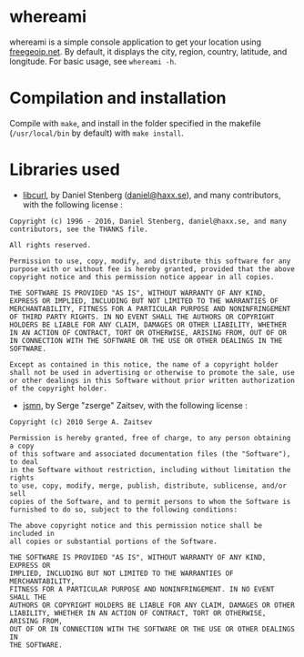 # whereami

whereami is a simple console application to get your location using [freegeoip.net](http://freegeoip.net/). By default, it displays the city, region, country, latitude, and longitude.
For basic usage, see ```whereami -h```.

# Compilation and installation
Compile with ```make```, and install in the folder specified in the makefile (```/usr/local/bin``` by default) with ```make install```.

# Libraries used
- [libcurl](https://github.com/curl/curl), by Daniel Stenberg (daniel@haxx.se), and many contributors, with the following license :
```
Copyright (c) 1996 - 2016, Daniel Stenberg, daniel@haxx.se, and many contributors, see the THANKS file.
    
All rights reserved.

Permission to use, copy, modify, and distribute this software for any purpose with or without fee is hereby granted, provided that the above copyright notice and this permission notice appear in all copies.

THE SOFTWARE IS PROVIDED "AS IS", WITHOUT WARRANTY OF ANY KIND, EXPRESS OR IMPLIED, INCLUDING BUT NOT LIMITED TO THE WARRANTIES OF MERCHANTABILITY, FITNESS FOR A PARTICULAR PURPOSE AND NONINFRINGEMENT OF THIRD PARTY RIGHTS. IN NO EVENT SHALL THE AUTHORS OR COPYRIGHT HOLDERS BE LIABLE FOR ANY CLAIM, DAMAGES OR OTHER LIABILITY, WHETHER IN AN ACTION OF CONTRACT, TORT OR OTHERWISE, ARISING FROM, OUT OF OR IN CONNECTION WITH THE SOFTWARE OR THE USE OR OTHER DEALINGS IN THE SOFTWARE.

Except as contained in this notice, the name of a copyright holder shall not be used in advertising or otherwise to promote the sale, use or other dealings in this Software without prior written authorization of the copyright holder.
```
- [jsmn](https://github.com/zserge/jsmn), by Serge "zserge" Zaitsev, with the following license :
```
Copyright (c) 2010 Serge A. Zaitsev

Permission is hereby granted, free of charge, to any person obtaining a copy
of this software and associated documentation files (the "Software"), to deal
in the Software without restriction, including without limitation the rights
to use, copy, modify, merge, publish, distribute, sublicense, and/or sell
copies of the Software, and to permit persons to whom the Software is
furnished to do so, subject to the following conditions:

The above copyright notice and this permission notice shall be included in
all copies or substantial portions of the Software.

THE SOFTWARE IS PROVIDED "AS IS", WITHOUT WARRANTY OF ANY KIND, EXPRESS OR
IMPLIED, INCLUDING BUT NOT LIMITED TO THE WARRANTIES OF MERCHANTABILITY,
FITNESS FOR A PARTICULAR PURPOSE AND NONINFRINGEMENT. IN NO EVENT SHALL THE
AUTHORS OR COPYRIGHT HOLDERS BE LIABLE FOR ANY CLAIM, DAMAGES OR OTHER
LIABILITY, WHETHER IN AN ACTION OF CONTRACT, TORT OR OTHERWISE, ARISING FROM,
OUT OF OR IN CONNECTION WITH THE SOFTWARE OR THE USE OR OTHER DEALINGS IN
THE SOFTWARE.
```
